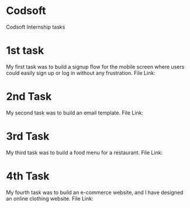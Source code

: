 # Codsoft
Codsoft Internship tasks

# 1st task

My first task was to build a signup flow for the mobile screen where users could easily sign up or log in without any frustration.
File Link: 

# 2nd Task

My second task was to build an email template.
File Link: 

# 3rd Task

My third task was to build a food menu for a restaurant.
File Link: 

# 4th Task

My fourth task was to build an e-commerce website, and I have designed an online clothing website.
File Link: 
